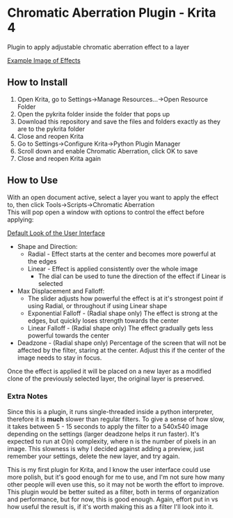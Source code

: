 # Chromatic Aberration Plugin - Krita 4

Plugin to apply adjustable chromatic aberration effect to a layer

[Example Image of Effects](https://i.imgur.com/AYb7ViR.png)

## How to Install

 1. Open Krita, go to Settings->Manage Resources...->Open Resource Folder
 2. Open the pykrita folder inside the folder that pops up
 3. Download this repository and save the files and folders exactly as they are to the pykrita folder
 4. Close and reopen Krita
 5. Go to Settings->Configure Krita->Python Plugin Manager
 6. Scroll down and enable Chromatic Aberration, click OK to save
 7. Close and reopen Krita again

## How to Use

With an open document active, select a layer you want to apply the effect to, then click Tools->Scripts->Chromatic Aberration  
This will pop open a window with options to control the effect before applying:

[Default Look of the User Interface](https://i.imgur.com/SH3f7my.png)

* Shape and Direction:
  * Radial - Effect starts at the center and becomes more powerful at the edges
  * Linear - Effect is applied consistently over the whole image
    * The dial can be used to tune the direction of the effect if Linear is selected
* Max Displacement and Falloff:
  * The slider adjusts how powerful the effect is at it's strongest point if using Radial, or throughout if using Linear shape
  * Exponential Falloff - (Radial shape only) The effect is strong at the edges, but quickly loses strength towards the center
  * Linear Falloff - (Radial shape only) The effect gradually gets less powerful towards the center
* Deadzone - (Radial shape only) Percentage of the screen that will not be affected by the filter, staring at the center. Adjust this if the center of the image needs to stay in focus.

Once the effect is applied it will be placed on a new layer as a modified clone of the previously selected layer, the original layer is preserved.

### Extra Notes

Since this is a plugin, it runs single-threaded inside a python interpreter, therefore it is **much** slower than regular filters. To give a sense of how slow, it takes between 5 - 15 seconds to apply the filter to a 540x540 image depending on the settings (larger deadzone helps it run faster). It's expected to run at O(n) complexity, where n is the number of pixels in an image. This slowness is why I decided against adding a preview, just remember your settings, delete the new layer, and try again.

This is my first plugin for Krita, and I know the user interface could use more polish, but it's good enough for me to use, and I'm not sure how many other people will even use this, so it may not be worth the effort to improve. This plugin would be better suited as a filter, both in terms of organization and performance, but for now, this is good enough. Again, effort put in vs how useful the result is, if it's worth making this as a filter I'll look into it.